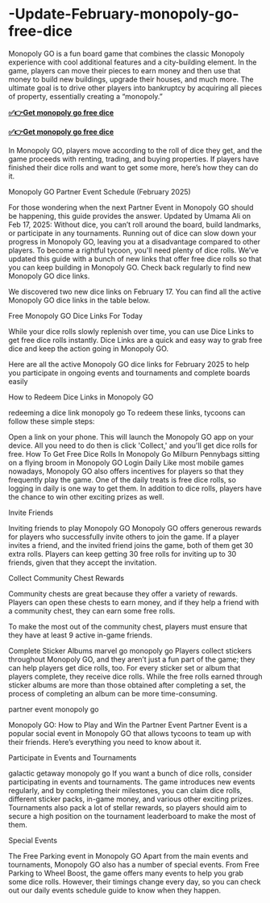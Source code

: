 # -Update-February-monopoly-go-free-dice

Monopoly GO is a fun board game that combines the classic Monopoly experience with cool additional features and a city-building element. In the game, players can move their pieces to earn money and then use that money to build new buildings, upgrade their houses, and much more. The ultimate goal is to drive other players into bankruptcy by acquiring all pieces of property, essentially creating a “monopoly.”

**[✅👉Get monopoly go free dice](https://www.cardoffers.site/monopoly/)**

**[✅👉Get monopoly go free dice](https://www.cardoffers.site/monopoly/)**

In Monopoly GO, players move according to the roll of dice they get, and the game proceeds with renting, trading, and buying properties. If players have finished their dice rolls and want to get some more, here’s how they can do it.

Monopoly GO Partner Event Schedule (February 2025)

For those wondering when the next Partner Event in Monopoly GO should be happening, this guide provides the answer.
Updated by Umama Ali on Feb 17, 2025: Without dice, you can’t roll around the board, build landmarks, or participate in any tournaments. Running out of dice can slow down your progress in Monopoly GO, leaving you at a disadvantage compared to other players. To become a rightful tycoon, you'll need plenty of dice rolls. We’ve updated this guide with a bunch of new links that offer free dice rolls so that you can keep building in Monopoly GO. Check back regularly to find new Monopoly GO dice links.

We discovered two new dice links on February 17. You can find all the active Monopoly GO dice links in the table below.

Free Monopoly GO Dice Links For Today

While your dice rolls slowly replenish over time, you can use Dice Links to get free dice rolls instantly. Dice Links are a quick and easy way to grab free dice and keep the action going in Monopoly GO.

Here are all the active Monopoly GO dice links for February 2025 to help you participate in ongoing events and tournaments and complete boards easily

How to Redeem Dice Links in Monopoly GO

redeeming a dice link monopoly go
To redeem these links, tycoons can follow these simple steps:

Open a link on your phone. This will launch the Monopoly GO app on your device.
All you need to do then is click 'Collect,' and you'll get dice rolls for free.
How To Get Free Dice Rolls In Monopoly Go
Milburn Pennybags sitting on a flying broom in Monopoly GO
Login Daily
Like most mobile games nowadays, Monopoly GO also offers incentives for players so that they frequently play the game. One of the daily treats is free dice rolls, so logging in daily is one way to get them. In addition to dice rolls, players have the chance to win other exciting prizes as well.

Invite Friends

Inviting friends to play Monopoly GO
Monopoly GO offers generous rewards for players who successfully invite others to join the game. If a player invites a friend, and the invited friend joins the game, both of them get 30 extra rolls. Players can keep getting 30 free rolls for inviting up to 30 friends, given that they accept the invitation.

Collect Community Chest Rewards

Community chests are great because they offer a variety of rewards. Players can open these chests to earn money, and if they help a friend with a community chest, they can earn some free rolls.

To make the most out of the community chest, players must ensure that they have at least 9 active in-game friends.

Complete Sticker Albums
marvel go monopoly go 
Players collect stickers throughout Monopoly GO, and they aren’t just a fun part of the game; they can help players get dice rolls, too. For every sticker set or album that players complete, they receive dice rolls. While the free rolls earned through sticker albums are more than those obtained after completing a set, the process of completing an album can be more time-consuming.

partner event monopoly go

Monopoly GO: How to Play and Win the Partner Event
Partner Event is a popular social event in Monopoly GO that allows tycoons to team up with their friends. Here’s everything you need to know about it.

Participate in Events and Tournaments

galactic getaway monopoly go
If you want a bunch of dice rolls, consider participating in events and tournaments. The game introduces new events regularly, and by completing their milestones, you can claim dice rolls, different sticker packs, in-game money, and various other exciting prizes. Tournaments also pack a lot of stellar rewards, so players should aim to secure a high position on the tournament leaderboard to make the most of them.

Special Events

The Free Parking event in Monopoly GO
Apart from the main events and tournaments, Monopoly GO also has a number of special events. From Free Parking to Wheel Boost, the game offers many events to help you grab some dice rolls. However, their timings change every day, so you can check out our daily events schedule guide to know when they happen.
